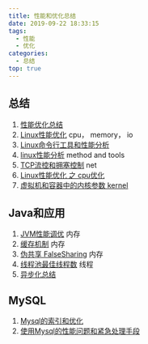 ```yaml
---
title: 性能和优化总结
date: 2019-09-22 18:33:15
tags:
  - 性能
  - 优化
categories:
  - 总结
top: true  
---
```


<p></p>
<!-- more -->

## 总结
1. [性能优化总结](../../../../2018/11/21/performance/)
2. [Linux性能优化](../../../../2019/08/08/linuxPerformance/)  cpu， memory， io
3. [Linux命令行工具和性能分析](../../../..//2019/10/01/linuxTool/)
4. [linux性能分析](../../../..//2018/12/26/linuxProfile/)  method and tools
5. [TCP流控和拥塞控制](../../../../2019/08/07/tcpUdpControlCongestion/) net
6. [Linux性能优化 之 cpu优化](../../../../2020/08/16/linuxPerformance-cpu/)
7. [虚拟机和容器中的内核参数 kernel](../../../../2020/08/16/kernelParam/)

## Java和应用
1. [JVM性能调优](../../../../2017/11/27/optimize/)  内存
2. [缓存机制](../../../../2017/12/07/cache/) 内存
3. [伪共享 FalseSharing](../../../../2014/03/05/falseSharing/)  内存
4. [线程池最佳线程数](../../../../2014/07/02/threadNum/)  线程 
5. [异步化总结](../../../../2015/12/05/async/) 


## MySQL
1. [Mysql的索引和优化](../../../../2019/09/10/mysql/)
2. [使用Mysql的性能问题和紧急处理手段](../../../../2020/06/21/mysqlBestPractice/)
